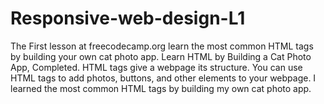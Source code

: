 # Responsive-web-design-L1
 The First lesson at freecodecamp.org learn the most common HTML tags by building your own cat photo app.
 Learn HTML by Building a Cat Photo App, Completed.
 HTML tags give a webpage its structure. You can use HTML tags to add photos, buttons, and other elements to your webpage.
I learned the most common HTML tags by building my own cat photo app.
